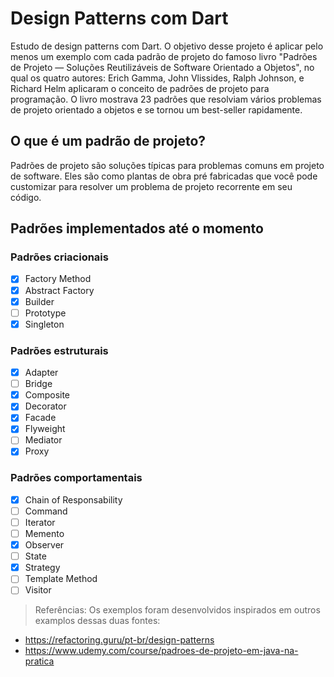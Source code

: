 # Design Patterns com Dart
Estudo de design patterns com Dart. O objetivo desse projeto é aplicar pelo menos um exemplo com cada padrão de projeto do famoso livro "Padrões de Projeto — Soluções Reutilizáveis de Software Orientado a Objetos", no qual os quatro autores: Erich Gamma, John Vlissides, Ralph Johnson, e Richard Helm aplicaram o conceito de padrões de projeto para programação. O livro mostrava 23 padrões que resolviam vários problemas de projeto orientado a objetos e se tornou um best-seller rapidamente.

## O que é um padrão de projeto?
Padrões de projeto são soluções típicas para problemas comuns em projeto de software. Eles são como plantas de obra pré fabricadas que você pode customizar para resolver um problema de projeto recorrente em seu código.

## Padrões implementados até o momento
### Padrões criacionais
- [X] Factory Method
- [X] Abstract Factory
- [X] Builder
- [ ] Prototype
- [X] Singleton

### Padrões estruturais
- [X] Adapter
- [ ] Bridge
- [X] Composite
- [X] Decorator
- [X] Facade
- [X] Flyweight
- [ ] Mediator
- [X] Proxy

### Padrões comportamentais
- [X] Chain of Responsability
- [ ] Command
- [ ] Iterator
- [ ] Memento
- [X] Observer
- [ ] State
- [X] Strategy
- [ ] Template Method
- [ ] Visitor

> Referências: 
Os exemplos foram desenvolvidos inspirados em outros examplos dessas duas fontes:
- https://refactoring.guru/pt-br/design-patterns
- https://www.udemy.com/course/padroes-de-projeto-em-java-na-pratica